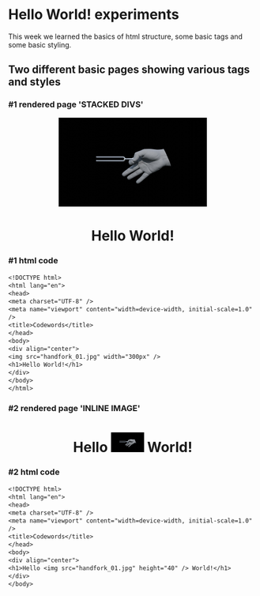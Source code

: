 # Hello World! experiments
This week we learned the basics of html structure, some basic tags and some basic styling.
## Two different basic pages showing various tags and styles
### #1 rendered page 'STACKED DIVS'
<body>
<div align="center">
<img src="handfork_01.jpg" width="300" />
<h1>Hello World!</h1>
</div>
</body>

### #1 html code
````
<!DOCTYPE html>
<html lang="en">
<head>
<meta charset="UTF-8" />
<meta name="viewport" content="width=device-width, initial-scale=1.0" />
<title>Codewords</title>
</head>
<body>
<div align="center">
<img src="handfork_01.jpg" width="300px" />
<h1>Hello World!</h1>
</div>
</body>
</html>
````
### #2 rendered page 'INLINE IMAGE'
<body>
<div align="center">
<h1>Hello <img src="handfork_01.jpg" height="40" /> World!</h1>
</div>
</body>

### #2 html code
````
<!DOCTYPE html>
<html lang="en">
<head>
<meta charset="UTF-8" />
<meta name="viewport" content="width=device-width, initial-scale=1.0" />
<title>Codewords</title>
</head>
<body>
<div align="center">
<h1>Hello <img src="handfork_01.jpg" height="40" /> World!</h1>
</div>
</body>
